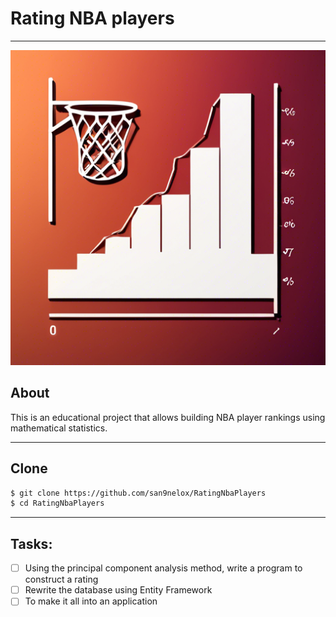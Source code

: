 # Rating NBA players
_____

<img src="Assets/Cover.png" alt="Cover.png">

## About
This is an educational project that allows building NBA player rankings using mathematical statistics.
____
## Clone
```sh
$ git clone https://github.com/san9nelox/RatingNbaPlayers
$ cd RatingNbaPlayers
```
___
## Tasks:
- [ ] Using the principal component analysis method, write a program to construct a rating
- [ ] Rewrite the database using Entity Framework
- [ ] To make it all into an application